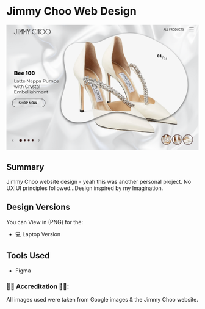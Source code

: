 # Jimmy Choo Web Design

![desktopui](https://github.com/TendaiPhikiso/JimmyChooWebDesign/blob/main/ShoePage.png)

## Summary

Jimmy Choo website design - yeah this was another personal project. No UX|UI principles followed...Design inspired by my Imagination. 

## Design Versions 
You can View in (PNG) for the:

* 💻 Laptop Version 

## Tools Used 
* Figma

### 👏🏽 Accreditation 👏🏽:
All images used were taken from Google images & the Jimmy Choo website.
